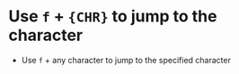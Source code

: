 # Use `f` + `{CHR}` to jump to the character

- Use `f` + any character to jump to the specified character
